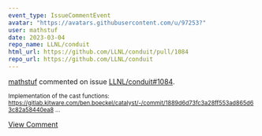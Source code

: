 ```yaml
---
event_type: IssueCommentEvent
avatar: "https://avatars.githubusercontent.com/u/97253?"
user: mathstuf
date: 2023-03-04
repo_name: LLNL/conduit
html_url: https://github.com/LLNL/conduit/pull/1084
repo_url: https://github.com/LLNL/conduit
---
```


<a href='https://github.com/mathstuf' target='_blank'>mathstuf</a> commented on issue <a href='https://github.com/LLNL/conduit/pull/1084' target='_blank'>LLNL/conduit#1084</a>.

<small>Implementation of the cast functions: https://gitlab.kitware.com/ben.boeckel/catalyst/-/commit/1889d6d73fc3a28ff553ad865d63c82a58440ea8...</small>

<a href='https://github.com/LLNL/conduit/pull/1084' target='_blank'>View Comment</a>